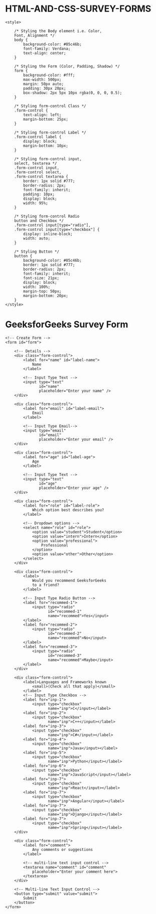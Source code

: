 # HTML-AND-CSS-SURVEY-FORMS

<!DOCTYPE html>
<html lang="en">
  
<head>
    <meta charset="UTF-8">
    <meta http-equiv="X-UA-Compatible" content="IE=edge">
    <meta name="viewport" content=
        "width=device-width, initial-scale=1.0">
    <title>
        Build a Survey Form using HTML and CSS
    </title>
 
    <style>
 
        /* Styling the Body element i.e. Color,
        Font, Alignment */
        body {
            background-color: #05c46b;
            font-family: Verdana;
            text-align: center;
        }
 
        /* Styling the Form (Color, Padding, Shadow) */
        form {
            background-color: #fff;
            max-width: 500px;
            margin: 50px auto;
            padding: 30px 20px;
            box-shadow: 2px 5px 10px rgba(0, 0, 0, 0.5);
        }
 
        /* Styling form-control Class */
        .form-control {
            text-align: left;
            margin-bottom: 25px;
        }
 
        /* Styling form-control Label */
        .form-control label {
            display: block;
            margin-bottom: 10px;
        }
 
        /* Styling form-control input,
        select, textarea */
        .form-control input,
        .form-control select,
        .form-control textarea {
            border: 1px solid #777;
            border-radius: 2px;
            font-family: inherit;
            padding: 10px;
            display: block;
            width: 95%;
        }
 
        /* Styling form-control Radio
        button and Checkbox */
        .form-control input[type="radio"],
        .form-control input[type="checkbox"] {
            display: inline-block;
            width: auto;
        }
 
        /* Styling Button */
        button {
            background-color: #05c46b;
            border: 1px solid #777;
            border-radius: 2px;
            font-family: inherit;
            font-size: 21px;
            display: block;
            width: 100%;
            margin-top: 50px;
            margin-bottom: 20px;
        }
    </style>
</head>
  
<body>
    <h1>GeeksforGeeks Survey Form</h1>
  
    <!-- Create Form -->
    <form id="form">
 
        <!-- Details -->
        <div class="form-control">
            <label for="name" id="label-name">
                Name
            </label>
 
            <!-- Input Type Text -->
            <input type="text"
                   id="name"
                   placeholder="Enter your name" />
        </div>
  
        <div class="form-control">
            <label for="email" id="label-email">
                Email
            </label>
 
            <!-- Input Type Email-->
            <input type="email"
                   id="email"
                   placeholder="Enter your email" />
        </div>
  
        <div class="form-control">
            <label for="age" id="label-age">
                Age
            </label>
 
            <!-- Input Type Text -->
            <input type="text"
                   id="age"
                   placeholder="Enter your age" />
        </div>
  
        <div class="form-control">
            <label for="role" id="label-role">
                Which option best describes you?
            </label>
             
            <!-- Dropdown options -->
            <select name="role" id="role">
                <option value="student">Student</option>
                <option value="intern">Intern</option>
                <option value="professional">
                    Professional
                </option>
                <option value="other">Other</option>
            </select>
        </div>
  
        <div class="form-control">
            <label>
                Would you recommend GeeksforGeeks
                to a friend?
            </label>
 
            <!-- Input Type Radio Button -->
            <label for="recommed-1">
                <input type="radio"
                       id="recommed-1"
                       name="recommed">Yes</input>
            </label>
            <label for="recommed-2">
                <input type="radio"
                       id="recommed-2"
                       name="recommed">No</input>
            </label>
            <label for="recommed-3">
                <input type="radio"
                       id="recommed-3"
                       name="recommed">Maybe</input>
            </label>
        </div>
  
        <div class="form-control">
            <label>Languages and Frameworks known
                <small>(Check all that apply)</small>
            </label>
            <!-- Input Type Checkbox -->
            <label for="inp-1">
                <input type="checkbox"
                       name="inp">C</input></label>
            <label for="inp-2">
                <input type="checkbox"
                       name="inp">C++</input></label>
            <label for="inp-3">
                <input type="checkbox"
                       name="inp">C#</input></label>
            <label for="inp-4">
                <input type="checkbox"
                       name="inp">Java</input></label>
            <label for="inp-5">
                <input type="checkbox"
                       name="inp">Python</input></label>
            <label for="inp-6">
                <input type="checkbox"
                       name="inp">JavaScript</input></label>
            <label for="inp-7">
                <input type="checkbox"
                       name="inp">React</input></label>
            <label for="inp-7">
                <input type="checkbox"
                       name="inp">Angular</input></label>
            <label for="inp-7">
                <input type="checkbox"
                       name="inp">Django</input></label>
            <label for="inp-7">
                <input type="checkbox"
                       name="inp">Spring</input></label>
        </div>
  
        <div class="form-control">
            <label for="comment">
                Any comments or suggestions
            </label>
 
            <!-- multi-line text input control -->
            <textarea name="comment" id="comment"
                placeholder="Enter your comment here">
            </textarea>
        </div>
  
        <!-- Multi-line Text Input Control -->
        <button type="submit" value="submit">
            Submit
        </button>
    </form>
</body>
  
</html>
